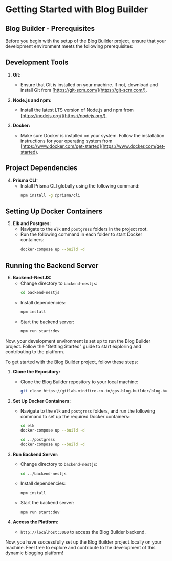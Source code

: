 # Getting Started with Blog Builder

## Blog Builder - Prerequisites

Before you begin with the setup of the Blog Builder project, ensure that your development environment meets the following prerequisites:

## Development Tools

1. **Git:**

   - Ensure that Git is installed on your machine. If not, download and install Git from [https://git-scm.com/](https://git-scm.com/).

2. **Node.js and npm:**

   - Install the latest LTS version of Node.js and npm from [https://nodejs.org/](https://nodejs.org/).

3. **Docker:**
   - Make sure Docker is installed on your system. Follow the installation instructions for your operating system from [https://www.docker.com/get-started](https://www.docker.com/get-started).

## Project Dependencies

4. **Prisma CLI:**
   - Install Prisma CLI globally using the following command:
     ```bash
     npm install -g @prisma/cli
     ```

## Setting Up Docker Containers

5. **Elk and Postgres:**
   - Navigate to the `elk` and `postgress` folders in the project root.
   - Run the following command in each folder to start Docker containers:
     ```bash
     docker-compose up --build -d
     ```

## Running the Backend Server

6. **Backend-NestJS:**
   - Change directory to `backend-nestjs`:
     ```bash
     cd backend-nestjs
     ```
   - Install dependencies:
     ```bash
     npm install
     ```
   - Start the backend server:
     ```bash
     npm run start:dev
     ```

Now, your development environment is set up to run the Blog Builder project. Follow the "Getting Started" guide to start exploring and contributing to the platform.

To get started with the Blog Builder project, follow these steps:

1. **Clone the Repository:**

   - Clone the Blog Builder repository to your local machine:
     ```bash
     git clone https://gitlab.mindfire.co.in/gps-blog-builder/blog-builder.git
     ```

2. **Set Up Docker Containers:**

   - Navigate to the `elk` and `postgress` folders, and run the following command to set up the required Docker containers:
     ```bash
     cd elk
     docker-compose up --build -d
     ```
     ```bash
     cd ../postgress
     docker-compose up --build -d
     ```

3. **Run Backend Server:**

   - Change directory to `backend-nestjs`:
     ```bash
     cd ../backend-nestjs
     ```
   - Install dependencies:
     ```bash
     npm install
     ```
   - Start the backend server:
     ```bash
     npm run start:dev
     ```

4. **Access the Platform:**
   - `http://localhost:3000` to access the Blog Builder backend.

Now, you have successfully set up the Blog Builder project locally on your machine. Feel free to explore and contribute to the development of this dynamic blogging platform!

